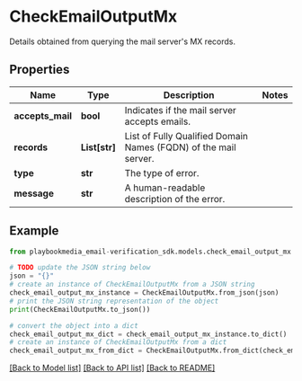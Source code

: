 # CheckEmailOutputMx

Details obtained from querying the mail server's MX records.

## Properties

Name | Type | Description | Notes
------------ | ------------- | ------------- | -------------
**accepts_mail** | **bool** | Indicates if the mail server accepts emails. | 
**records** | **List[str]** | List of Fully Qualified Domain Names (FQDN) of the mail server. | 
**type** | **str** | The type of error. | 
**message** | **str** | A human-readable description of the error. | 

## Example

```python
from playbookmedia_email-verification_sdk.models.check_email_output_mx import CheckEmailOutputMx

# TODO update the JSON string below
json = "{}"
# create an instance of CheckEmailOutputMx from a JSON string
check_email_output_mx_instance = CheckEmailOutputMx.from_json(json)
# print the JSON string representation of the object
print(CheckEmailOutputMx.to_json())

# convert the object into a dict
check_email_output_mx_dict = check_email_output_mx_instance.to_dict()
# create an instance of CheckEmailOutputMx from a dict
check_email_output_mx_from_dict = CheckEmailOutputMx.from_dict(check_email_output_mx_dict)
```
[[Back to Model list]](../README.md#documentation-for-models) [[Back to API list]](../README.md#documentation-for-api-endpoints) [[Back to README]](../README.md)


